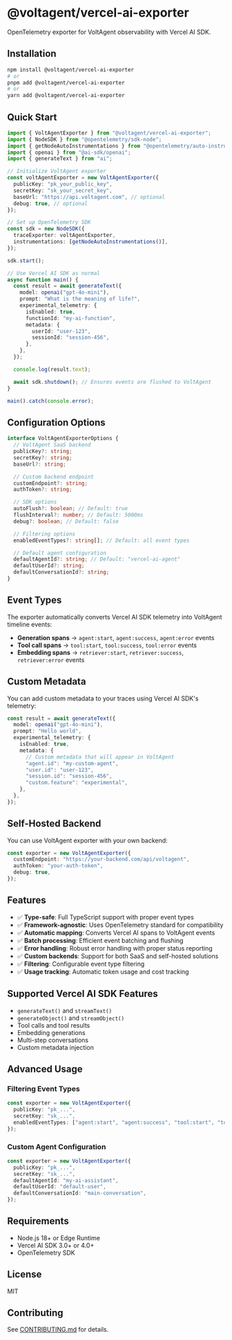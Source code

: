 # @voltagent/vercel-ai-exporter

OpenTelemetry exporter for VoltAgent observability with Vercel AI SDK.

## Installation

```bash
npm install @voltagent/vercel-ai-exporter
# or
pnpm add @voltagent/vercel-ai-exporter
# or
yarn add @voltagent/vercel-ai-exporter
```

## Quick Start

```typescript
import { VoltAgentExporter } from "@voltagent/vercel-ai-exporter";
import { NodeSDK } from "@opentelemetry/sdk-node";
import { getNodeAutoInstrumentations } from "@opentelemetry/auto-instrumentations-node";
import { openai } from "@ai-sdk/openai";
import { generateText } from "ai";

// Initialize VoltAgent exporter
const voltAgentExporter = new VoltAgentExporter({
  publicKey: "pk_your_public_key",
  secretKey: "sk_your_secret_key",
  baseUrl: "https://api.voltagent.com", // optional
  debug: true, // optional
});

// Set up OpenTelemetry SDK
const sdk = new NodeSDK({
  traceExporter: voltAgentExporter,
  instrumentations: [getNodeAutoInstrumentations()],
});

sdk.start();

// Use Vercel AI SDK as normal
async function main() {
  const result = await generateText({
    model: openai("gpt-4o-mini"),
    prompt: "What is the meaning of life?",
    experimental_telemetry: {
      isEnabled: true,
      functionId: "my-ai-function",
      metadata: {
        userId: "user-123",
        sessionId: "session-456",
      },
    },
  });

  console.log(result.text);

  await sdk.shutdown(); // Ensures events are flushed to VoltAgent
}

main().catch(console.error);
```

## Configuration Options

```typescript
interface VoltAgentExporterOptions {
  // VoltAgent SaaS backend
  publicKey?: string;
  secretKey?: string;
  baseUrl?: string;

  // Custom backend endpoint
  customEndpoint?: string;
  authToken?: string;

  // SDK options
  autoFlush?: boolean; // Default: true
  flushInterval?: number; // Default: 5000ms
  debug?: boolean; // Default: false

  // Filtering options
  enabledEventTypes?: string[]; // Default: all event types

  // Default agent configuration
  defaultAgentId?: string; // Default: "vercel-ai-agent"
  defaultUserId?: string;
  defaultConversationId?: string;
}
```

## Event Types

The exporter automatically converts Vercel AI SDK telemetry into VoltAgent timeline events:

- **Generation spans** → `agent:start`, `agent:success`, `agent:error` events
- **Tool call spans** → `tool:start`, `tool:success`, `tool:error` events
- **Embedding spans** → `retriever:start`, `retriever:success`, `retriever:error` events

## Custom Metadata

You can add custom metadata to your traces using Vercel AI SDK's telemetry:

```typescript
const result = await generateText({
  model: openai("gpt-4o-mini"),
  prompt: "Hello world",
  experimental_telemetry: {
    isEnabled: true,
    metadata: {
      // Custom metadata that will appear in VoltAgent
      "agent.id": "my-custom-agent",
      "user.id": "user-123",
      "session.id": "session-456",
      "custom.feature": "experimental",
    },
  },
});
```

## Self-Hosted Backend

You can use VoltAgent exporter with your own backend:

```typescript
const exporter = new VoltAgentExporter({
  customEndpoint: "https://your-backend.com/api/voltagent",
  authToken: "your-auth-token",
  debug: true,
});
```

## Features

- ✅ **Type-safe**: Full TypeScript support with proper event types
- ✅ **Framework-agnostic**: Uses OpenTelemetry standard for compatibility
- ✅ **Automatic mapping**: Converts Vercel AI spans to VoltAgent events
- ✅ **Batch processing**: Efficient event batching and flushing
- ✅ **Error handling**: Robust error handling with proper status reporting
- ✅ **Custom backends**: Support for both SaaS and self-hosted solutions
- ✅ **Filtering**: Configurable event type filtering
- ✅ **Usage tracking**: Automatic token usage and cost tracking

## Supported Vercel AI SDK Features

- `generateText()` and `streamText()`
- `generateObject()` and `streamObject()`
- Tool calls and tool results
- Embedding generations
- Multi-step conversations
- Custom metadata injection

## Advanced Usage

### Filtering Event Types

```typescript
const exporter = new VoltAgentExporter({
  publicKey: "pk_...",
  secretKey: "sk_...",
  enabledEventTypes: ["agent:start", "agent:success", "tool:start", "tool:success"], // Only track these event types
});
```

### Custom Agent Configuration

```typescript
const exporter = new VoltAgentExporter({
  publicKey: "pk_...",
  secretKey: "sk_...",
  defaultAgentId: "my-ai-assistant",
  defaultUserId: "default-user",
  defaultConversationId: "main-conversation",
});
```

## Requirements

- Node.js 18+ or Edge Runtime
- Vercel AI SDK 3.0+ or 4.0+
- OpenTelemetry SDK

## License

MIT

## Contributing

See [CONTRIBUTING.md](../../CONTRIBUTING.md) for details.
